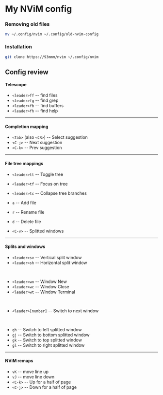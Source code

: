 # My NViM config

### Removing old files
```bash
mv ~/.config/nvim ~/.config/old-nvim-config 
```

### Installation
```bash
git clone https://93mmm/nvim ~/.config/nvim
```

## Config review

#### Telescope
- `<leader>ff` -- find files
- `<leader>fg` -- find grep
- `<leader>fb` -- find buffers
- `<leader>fh` -- find help
---

#### Completion mapping
- `<Tab>` (also `<CR>`) -- Select suggestion
- `<C-j>` -- Next suggestion
- `<C-k>` -- Prev suggestion
---

#### File tree mappings
- `<leader>tt` -- Toggle tree
- `<leader>tf` -- Focus on tree
- `<leader>tc` -- Collapse tree branches

- `a` -- Add file
- `r` -- Rename file
- `d` -- Delete file
- `<C-v>` -- Splitted windows
---

#### Splits and windows
- `<leader>sv` -- Vertical split window
- `<leader>sh` -- Horizontal split window
<br>

- `<leader>wn` -- Window New
- `<leader>wc` -- Window Close
- `<leader>wt` -- Window Terminal
<br>

- `<leader>[number]` -- Switch to next window
<br>

- `gh` -- Switch to left splitted window
- `gj` -- Switch to bottom splitted window
- `gk` -- Switch to top splitted window
- `gl` -- Switch to right splitted window
---

#### NViM remaps
- `vK` -- move line up
- `vJ` -- move line down 
- `<C-k>` -- Up for a half of page
- `<C-j>` -- Down for a half of page

